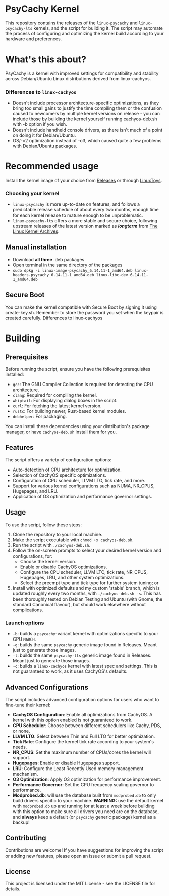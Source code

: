 # PsyCachy Kernel

This repository contains the releases of the `linux-psycachy` and `linux-psycachy-lts` kernels, and the script for building it. The script may automate the process of configuring and optimizing the kernel build according to your hardware and preferences.

# What's this about?
PsyCachy is a kernel with improved settings for compatibility and stability across Debian/Ubuntu Linux distributions derived from linux-cachyos. 
### Differences to `linux-cachyos`
- Doesn't include processor architecture-specific optimizations, as they bring too small gains to justify the time compiling them or the confusion caused to newcomers by multiple kernel versions on release - you can include those by building the kernel yourself running cachyos-deb.sh with -b option if you wish.
- Doesn't include handheld console drivers, as there isn't much of a point on doing it for Debian/Ubuntu.
- OS/-o2 optimization instead of -o3, which caused quite a few problems with Debian/Ubuntu packages.

# Recommended usage
Install the kernel image of your choice from [Releases](https://github.com/psygreg/linux-psycachy/releases) or through [LinuxToys](https://github.com/psygreg/linuxtoys). 
### Choosing your kernel
- `linux-psycachy` is more up-to-date on features, and follows a predictable release schedule of about every two months, enough time for each kernel release to mature enough to be unproblematic.
- `linux-psycachy-lts` offers a more stable and secure choice, following upstream releases of the latest version marked as ***longterm*** from [The Linux Kernel Archives](https://kernel.org/).

## Manual installation
- Download **all three** .deb packages
- Open terminal in the same directory of the packages
- `sudo dpkg -i linux-image-psycachy_6.14.11-1_amd64.deb linux-headers-psycachy_6.14.11-1_amd64.deb linux-libc-dev_6.14.11-1_amd64.deb`

## Secure Boot
You can make the kernel compatible with Secure Boot by signing it using create-key.sh. Remember to store the password you set when the keypair is created carefully.
Differences to linux-cachyos

# Building
## Prerequisites

Before running the script, ensure you have the following prerequisites installed:

- `gcc`: The GNU Compiler Collection is required for detecting the CPU architecture.
- `clang`: Required for compiling the kernel.
- `whiptail`: For displaying dialog boxes in the script.
- `curl`: For fetching the latest kernel version.
- `rustc`: For building newer, Rust-based kernel modules.
- `debhelper`: For packaging.

You can install these dependencies using your distribution's package manager, or have `cachyos-deb.sh` install them for you.

## Features

The script offers a variety of configuration options:

- Auto-detection of CPU architecture for optimization.
- Selection of CachyOS specific optimizations.
- Configuration of CPU scheduler, LLVM LTO, tick rate, and more.
- Support for various kernel configurations such as NUMA, NR_CPUS, Hugepages, and LRU.
- Application of O3 optimization and performance governor settings.

## Usage

To use the script, follow these steps:

1. Clone the repository to your local machine.
2. Make the script executable with `chmod +x cachyos-deb.sh`.
3. Run the script with `./cachyos-deb.sh`.
4. Follow the on-screen prompts to select your desired kernel version and configurations, for:
   - Choose the kernel version.
   - Enable or disable CachyOS optimizations.
   - Configure the CPU scheduler, LLVM LTO, tick rate, NR_CPUS, Hugepages, LRU, and other system optimizations.
   - Select the preempt type and tick type for further system tuning; or
5. Install with optimized defaults and my custom 'stable' branch, which is updated roughly every two months, with `./cachyos-deb.sh -s`. This has been thoroughly tested on Debian Testing and Ubuntu (with Gnome, the standard Canonical flavour), but should work elsewhere without complications.

### Launch options

- `-b`: builds a `psycachy`-variant kernel with optimizations specific to your CPU `MARCH`. 
- `-g`: builds the same `psycachy` generic image found in Releases. Meant just to generate those images.
- `-l`: builds the same `psycachy-lts` generic image found in Releases. Meant just to generate those images.
- `-c`: builds a `linux-cachyos` kernel with latest spec and settings. This is not guaranteed to work, as it uses CachyOS's defaults.

## Advanced Configurations

The script includes advanced configuration options for users who want to fine-tune their kernel:

- **CachyOS Configuration**: Enable all optimizations from CachyOS. A kernel with this option enabled is not guaranteed to work.
- **CPU Scheduler**: Choose between different schedulers like Cachy, PDS, or none.
- **LLVM LTO**: Select between Thin and Full LTO for better optimization.
- **Tick Rate**: Configure the kernel tick rate according to your system's needs.
- **NR_CPUS**: Set the maximum number of CPUs/cores the kernel will support.
- **Hugepages**: Enable or disable Hugepages support.
- **LRU**: Configure the Least Recently Used memory management mechanism.
- **O3 Optimization**: Apply O3 optimization for performance improvement.
- **Performance Governor**: Set the CPU frequency scaling governor to performance.
- **Modprobed.db**: will use the database built from `modprobed.db` to only build drivers specific to your machine. **WARNING:** use the default kernel with `modprobed.db` up and running for at least a week before building with this option to make sure all drivers you need are on the database, and **always** keep a default (or `psycachy` generic package) kernel as a backup!

## Contributing

Contributions are welcome! If you have suggestions for improving the script or adding new features, please open an issue or submit a pull request.

## License

This project is licensed under the MIT License - see the LICENSE file for details.
